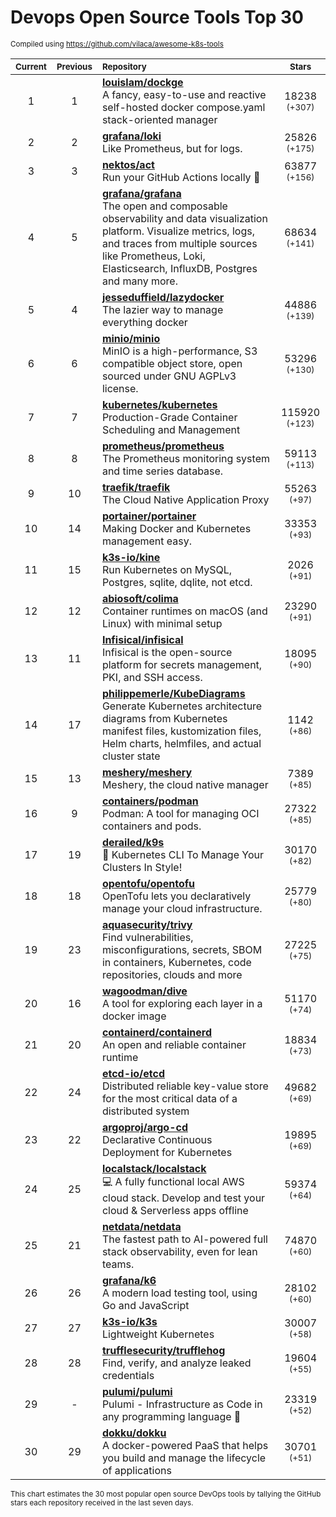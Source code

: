 # Devops Open Source Tools Top 30
<sup>Compiled using https://github.com/vilaca/awesome-k8s-tools</sup>
<div align="center">

|<sub>Current</sub>|<sub>Previous</sub>|<sub>Repository</sub>|<sub>Stars</sub>|
|:---:|:---:|:---|:---:|
|1|1|[**louislam/dockge**](https://github.com/louislam/dockge)<br/>A fancy, easy-to-use and reactive self-hosted docker compose.yaml stack-oriented manager|18238 <sup>(+307)</sup>|
|2|2|[**grafana/loki**](https://github.com/grafana/loki)<br/>Like Prometheus, but for logs.|25826 <sup>(+175)</sup>|
|3|3|[**nektos/act**](https://github.com/nektos/act)<br/>Run your GitHub Actions locally 🚀|63877 <sup>(+156)</sup>|
|4|5|[**grafana/grafana**](https://github.com/grafana/grafana)<br/>The open and composable observability and data visualization platform. Visualize metrics, logs, and traces from multiple sources like Prometheus, Loki, Elasticsearch, InfluxDB, Postgres and many more. |68634 <sup>(+141)</sup>|
|5|4|[**jesseduffield/lazydocker**](https://github.com/jesseduffield/lazydocker)<br/>The lazier way to manage everything docker|44886 <sup>(+139)</sup>|
|6|6|[**minio/minio**](https://github.com/minio/minio)<br/>MinIO is a high-performance, S3 compatible object store, open sourced under GNU AGPLv3 license.|53296 <sup>(+130)</sup>|
|7|7|[**kubernetes/kubernetes**](https://github.com/kubernetes/kubernetes)<br/>Production-Grade Container Scheduling and Management|115920 <sup>(+123)</sup>|
|8|8|[**prometheus/prometheus**](https://github.com/prometheus/prometheus)<br/>The Prometheus monitoring system and time series database.|59113 <sup>(+113)</sup>|
|9|10|[**traefik/traefik**](https://github.com/traefik/traefik)<br/>The Cloud Native Application Proxy|55263 <sup>(+97)</sup>|
|10|14|[**portainer/portainer**](https://github.com/portainer/portainer)<br/>Making Docker and Kubernetes management easy.|33353 <sup>(+93)</sup>|
|11|15|[**k3s-io/kine**](https://github.com/k3s-io/kine)<br/>Run Kubernetes on MySQL, Postgres, sqlite, dqlite, not etcd.|2026 <sup>(+91)</sup>|
|12|12|[**abiosoft/colima**](https://github.com/abiosoft/colima)<br/>Container runtimes on macOS (and Linux) with minimal setup|23290 <sup>(+91)</sup>|
|13|11|[**Infisical/infisical**](https://github.com/Infisical/infisical)<br/>Infisical is the open-source platform for secrets management, PKI, and SSH access.|18095 <sup>(+90)</sup>|
|14|17|[**philippemerle/KubeDiagrams**](https://github.com/philippemerle/KubeDiagrams)<br/>Generate Kubernetes architecture diagrams from Kubernetes manifest files, kustomization files, Helm charts, helmfiles, and actual cluster state|1142 <sup>(+86)</sup>|
|15|13|[**meshery/meshery**](https://github.com/meshery/meshery)<br/>Meshery, the cloud native manager|7389 <sup>(+85)</sup>|
|16|9|[**containers/podman**](https://github.com/containers/podman)<br/>Podman: A tool for managing OCI containers and pods.|27322 <sup>(+85)</sup>|
|17|19|[**derailed/k9s**](https://github.com/derailed/k9s)<br/>🐶 Kubernetes CLI To Manage Your Clusters In Style!|30170 <sup>(+82)</sup>|
|18|18|[**opentofu/opentofu**](https://github.com/opentofu/opentofu)<br/>OpenTofu lets you declaratively manage your cloud infrastructure.|25779 <sup>(+80)</sup>|
|19|23|[**aquasecurity/trivy**](https://github.com/aquasecurity/trivy)<br/>Find vulnerabilities, misconfigurations, secrets, SBOM in containers, Kubernetes, code repositories, clouds and more|27225 <sup>(+75)</sup>|
|20|16|[**wagoodman/dive**](https://github.com/wagoodman/dive)<br/>A tool for exploring each layer in a docker image|51170 <sup>(+74)</sup>|
|21|20|[**containerd/containerd**](https://github.com/containerd/containerd)<br/>An open and reliable container runtime|18834 <sup>(+73)</sup>|
|22|24|[**etcd-io/etcd**](https://github.com/etcd-io/etcd)<br/>Distributed reliable key-value store for the most critical data of a distributed system|49682 <sup>(+69)</sup>|
|23|22|[**argoproj/argo-cd**](https://github.com/argoproj/argo-cd)<br/>Declarative Continuous Deployment for Kubernetes|19895 <sup>(+69)</sup>|
|24|25|[**localstack/localstack**](https://github.com/localstack/localstack)<br/>💻 A fully functional local AWS cloud stack. Develop and test your cloud & Serverless apps offline|59374 <sup>(+64)</sup>|
|25|21|[**netdata/netdata**](https://github.com/netdata/netdata)<br/>The fastest path to AI-powered full stack observability, even for lean teams.|74870 <sup>(+60)</sup>|
|26|26|[**grafana/k6**](https://github.com/grafana/k6)<br/>A modern load testing tool, using Go and JavaScript|28102 <sup>(+60)</sup>|
|27|27|[**k3s-io/k3s**](https://github.com/k3s-io/k3s)<br/>Lightweight Kubernetes|30007 <sup>(+58)</sup>|
|28|28|[**trufflesecurity/trufflehog**](https://github.com/trufflesecurity/trufflehog)<br/>Find, verify, and analyze leaked credentials|19604 <sup>(+55)</sup>|
|29|-|[**pulumi/pulumi**](https://github.com/pulumi/pulumi)<br/>Pulumi - Infrastructure as Code in any programming language 🚀|23319 <sup>(+52)</sup>|
|30|29|[**dokku/dokku**](https://github.com/dokku/dokku)<br/>A docker-powered PaaS that helps you build and manage the lifecycle of applications|30701 <sup>(+51)</sup>|


</div>

<sub>This chart estimates the 30 most popular open source DevOps tools by tallying the GitHub stars each repository received in the last seven days.</sub>
